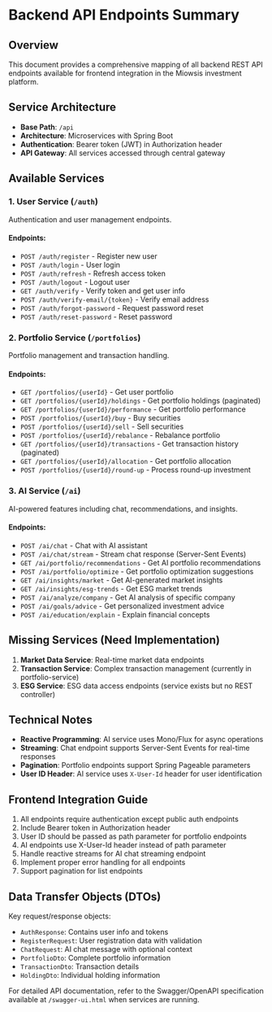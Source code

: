 # Backend API Endpoints Summary

## Overview
This document provides a comprehensive mapping of all backend REST API endpoints available for frontend integration in the Miowsis investment platform.

## Service Architecture
- **Base Path**: `/api`
- **Architecture**: Microservices with Spring Boot
- **Authentication**: Bearer token (JWT) in Authorization header
- **API Gateway**: All services accessed through central gateway

## Available Services

### 1. User Service (`/auth`)
Authentication and user management endpoints.

#### Endpoints:
- `POST /auth/register` - Register new user
- `POST /auth/login` - User login
- `POST /auth/refresh` - Refresh access token
- `POST /auth/logout` - Logout user
- `GET /auth/verify` - Verify token and get user info
- `POST /auth/verify-email/{token}` - Verify email address
- `POST /auth/forgot-password` - Request password reset
- `POST /auth/reset-password` - Reset password

### 2. Portfolio Service (`/portfolios`)
Portfolio management and transaction handling.

#### Endpoints:
- `GET /portfolios/{userId}` - Get user portfolio
- `GET /portfolios/{userId}/holdings` - Get portfolio holdings (paginated)
- `GET /portfolios/{userId}/performance` - Get portfolio performance
- `POST /portfolios/{userId}/buy` - Buy securities
- `POST /portfolios/{userId}/sell` - Sell securities
- `POST /portfolios/{userId}/rebalance` - Rebalance portfolio
- `GET /portfolios/{userId}/transactions` - Get transaction history (paginated)
- `GET /portfolios/{userId}/allocation` - Get portfolio allocation
- `POST /portfolios/{userId}/round-up` - Process round-up investment

### 3. AI Service (`/ai`)
AI-powered features including chat, recommendations, and insights.

#### Endpoints:
- `POST /ai/chat` - Chat with AI assistant
- `POST /ai/chat/stream` - Stream chat response (Server-Sent Events)
- `GET /ai/portfolio/recommendations` - Get AI portfolio recommendations
- `POST /ai/portfolio/optimize` - Get portfolio optimization suggestions
- `GET /ai/insights/market` - Get AI-generated market insights
- `GET /ai/insights/esg-trends` - Get ESG market trends
- `POST /ai/analyze/company` - Get AI analysis of specific company
- `POST /ai/goals/advice` - Get personalized investment advice
- `POST /ai/education/explain` - Explain financial concepts

## Missing Services (Need Implementation)
1. **Market Data Service**: Real-time market data endpoints
2. **Transaction Service**: Complex transaction management (currently in portfolio-service)
3. **ESG Service**: ESG data access endpoints (service exists but no REST controller)

## Technical Notes
- **Reactive Programming**: AI service uses Mono/Flux for async operations
- **Streaming**: Chat endpoint supports Server-Sent Events for real-time responses
- **Pagination**: Portfolio endpoints support Spring Pageable parameters
- **User ID Header**: AI service uses `X-User-Id` header for user identification

## Frontend Integration Guide
1. All endpoints require authentication except public auth endpoints
2. Include Bearer token in Authorization header
3. User ID should be passed as path parameter for portfolio endpoints
4. AI endpoints use X-User-Id header instead of path parameter
5. Handle reactive streams for AI chat streaming endpoint
6. Implement proper error handling for all endpoints
7. Support pagination for list endpoints

## Data Transfer Objects (DTOs)
Key request/response objects:
- `AuthResponse`: Contains user info and tokens
- `RegisterRequest`: User registration data with validation
- `ChatRequest`: AI chat message with optional context
- `PortfolioDto`: Complete portfolio information
- `TransactionDto`: Transaction details
- `HoldingDto`: Individual holding information

For detailed API documentation, refer to the Swagger/OpenAPI specification available at `/swagger-ui.html` when services are running.